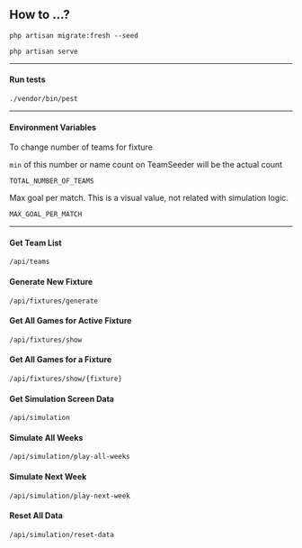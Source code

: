 ## How to ...?

```
php artisan migrate:fresh --seed
```

```
php artisan serve
```
---
#### Run tests
```
./vendor/bin/pest
```
---
#### Environment Variables
To change number of teams for fixture

`min` of this number or name count on TeamSeeder will be the actual count
```
TOTAL_NUMBER_OF_TEAMS
```
Max goal per match. This is a visual value, not related with simulation logic.
```
MAX_GOAL_PER_MATCH
```
---

#### Get Team List
```
/api/teams
```

#### Generate New Fixture
```
/api/fixtures/generate
```

#### Get All Games for Active Fixture
```
/api/fixtures/show
```


#### Get All Games for a Fixture
```
/api/fixtures/show/{fixture}
```

#### Get Simulation Screen Data
```
/api/simulation
```

#### Simulate All Weeks
```
/api/simulation/play-all-weeks
```

#### Simulate Next Week
```
/api/simulation/play-next-week
```


#### Reset All Data
```
/api/simulation/reset-data
```


